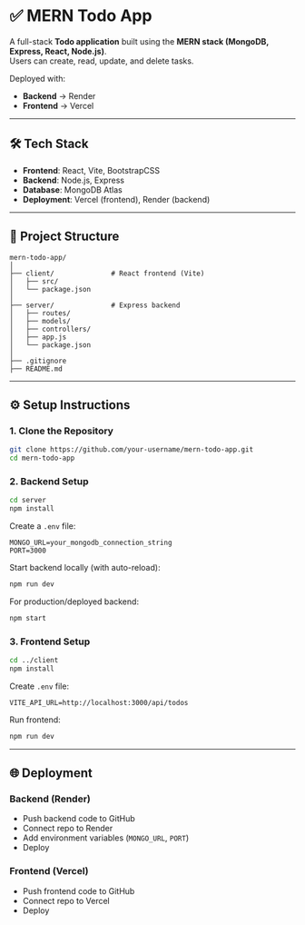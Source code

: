 # ✅ MERN Todo App

A full-stack **Todo application** built using the **MERN stack (MongoDB, Express, React, Node.js)**.  
Users can create, read, update, and delete tasks.  

Deployed with:
- **Backend** → Render  
- **Frontend** → Vercel  

---

## 🛠️ Tech Stack

- **Frontend**: React, Vite, BootstrapCSS   
- **Backend**: Node.js, Express  
- **Database**: MongoDB Atlas  
- **Deployment**: Vercel (frontend), Render (backend)  

---

## 📂 Project Structure

```
mern-todo-app/
│
├── client/              # React frontend (Vite)
│   ├── src/
│   └── package.json
│
├── server/              # Express backend
│   ├── routes/
│   ├── models/
│   ├── controllers/
│   ├── app.js
│   └── package.json
│
├── .gitignore
├── README.md

```

---

## ⚙️ Setup Instructions

### 1. Clone the Repository
```bash
git clone https://github.com/your-username/mern-todo-app.git
cd mern-todo-app
```

### 2. Backend Setup
```bash
cd server
npm install
```

Create a `.env` file:
```env
MONGO_URL=your_mongodb_connection_string
PORT=3000
```

Start backend locally (with auto-reload):
```bash
npm run dev
```
For production/deployed backend:
```bash
npm start
```

### 3. Frontend Setup
```bash
cd ../client
npm install
```

Create `.env` file:
```env
VITE_API_URL=http://localhost:3000/api/todos
```

Run frontend:
```bash
npm run dev
```

---

## 🌐 Deployment

### Backend (Render)
- Push backend code to GitHub
- Connect repo to Render
- Add environment variables (`MONGO_URL`, `PORT`)
- Deploy  

### Frontend (Vercel)
- Push frontend code to GitHub
- Connect repo to Vercel
- Deploy  

